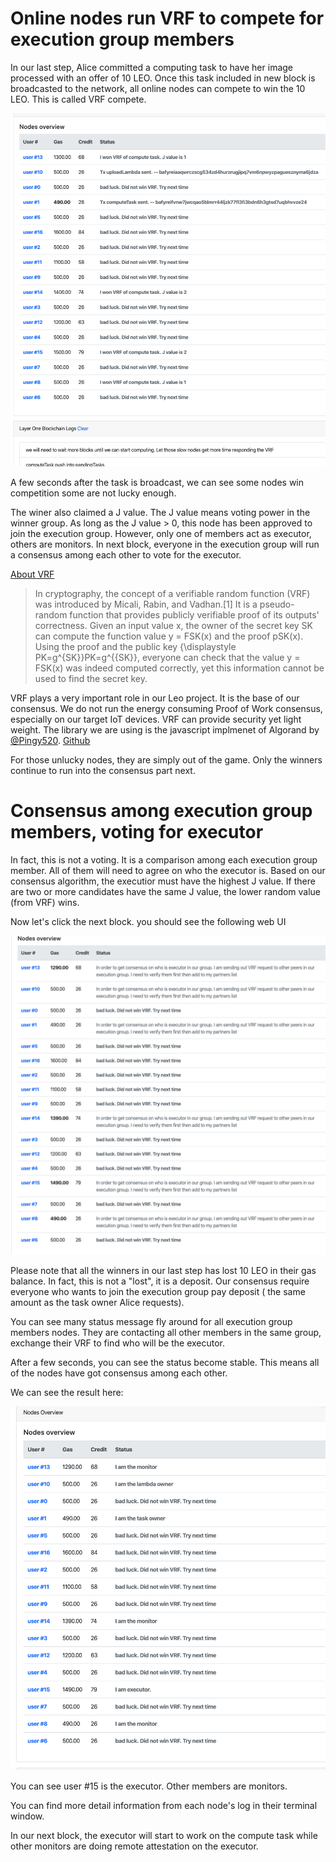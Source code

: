 # Online nodes run VRF to compete for execution group members
In our last step, Alice committed a computing task to have her image processed with an offer of 10 LEO. 
Once this task included in new block is broadcasted to the network, all online nodes can compete to win the 10 LEO. This is called VRF compete.

![Vrf Compete](./images/VRFComete.png)

A few seconds after the task is broadcast, we can see some nodes win competition some are not lucky enough.

The winer also claimed a J value. The J value means voting power in the winner group. As long as the J value > 0, this node has been approved to join the execution group. However, only one of members act as executor, others are monitors. In next block, everyone in the execution group will run a consensus among each other to vote for the executor. 

[About VRF ](https://en.wikipedia.org/wiki/Verifiable_random_function)
>In cryptography, the concept of a verifiable random function (VRF) was introduced by Micali, Rabin, and Vadhan.[1] It is a pseudo-random function that provides publicly verifiable proof of its outputs' correctness. Given an input value x, the owner of the secret key SK can compute the function value y = FSK(x) and the proof pSK(x). Using the proof and the public key {\displaystyle PK=g^{SK}}PK=g^{{SK}}, everyone can check that the value y = FSK(x) was indeed computed correctly, yet this information cannot be used to find the secret key.


VRF plays a very important role in our Leo project. It is the base of our consensus. We do not run the energy consuming Proof of Work consensus, especially on our target IoT devices. VRF can provide security yet light weight. The library we are using is the javascript implmenet of Algorand by [@Pingy520](https://github.com/pinqy520). [Github](https://github.com/pinqy520/vrf.js)


For those unlucky nodes, they are simply out of the game. Only the winners continue to run into the consensus part next.

# Consensus among execution group members, voting for executor
In fact, this is not a voting. It is a comparison among each execution group member. All of them will need to agree on who the executor is. Based on our consensus algorithm, the executior must have the highest J value. If there are two or more candidates have the same J value, the lower random value (from VRF) wins. 

Now let's click the next block. you should see the following web UI

![consensusForExecutor](./images/consensusForExecutor.png)

Please note that all the winners in our last step has lost 10 LEO in their gas balance. In fact, this is not a "lost", it is a deposit. Our consensus require everyone who wants to join the execution group pay deposit ( the same amount as the task owner Alice requests).

You can see many status message fly around for all execution group members nodes. They are contacting all other members in the same group, exchange their VRF to find who will be the executor.

After a few seconds, you can see the status become stable. This means all of the nodes have got consensus among each other. 

We can see the result here:

![executor confirmed](./images/executorConfirmed.png)

You can see user #15 is the executor. Other members are monitors.

You can find more detail information from each node's log in their terminal window.

In our next block, the executor will start to work on the compute task while other monitors are doing remote attestation on the executor.
 

